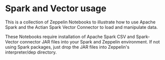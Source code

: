 # Spark and Vector usage

This is a collection of Zeppelin Notebooks to illustrate how to use Apache Spark and the Actian Spark Vector Connector to load and manipulate data.

These Notebooks require installation of Apache Spark CSV and Spark-Vector connector JAR files into your Spark and Zeppelin environment. If not using Spark packages, just drop the JAR files into Zeppelin's interpreter/dep directory.